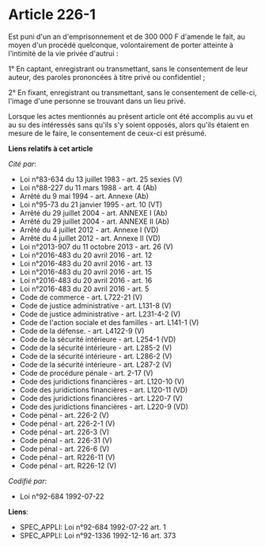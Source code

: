 # Article 226-1

Est puni d'un an d'emprisonnement et de 300 000 F d'amende le fait, au moyen d'un procédé quelconque, volontairement de
porter atteinte à l'intimité de la vie privée d'autrui :

1° En captant, enregistrant ou transmettant, sans le consentement de leur auteur, des paroles prononcées à titre privé ou
confidentiel ;

2° En fixant, enregistrant ou transmettant, sans le consentement de celle-ci, l'image d'une personne se trouvant dans un lieu
privé.

Lorsque les actes mentionnés au présent article ont été accomplis au vu et au su des intéressés sans qu'ils s'y soient
opposés, alors qu'ils étaient en mesure de le faire, le consentement de ceux-ci est présumé.

**Liens relatifs à cet article**

_Cité par_:

  - Loi n°83-634 du 13 juillet 1983 - art. 25 sexies (V)
  - Loi n°88-227 du 11 mars 1988 - art. 4 (Ab)
  - Arrêté du 9 mai 1994 - art. Annexe (Ab)
  - Loi n°95-73 du 21 janvier 1995 - art. 10 (VT)
  - Arrêté du 29 juillet 2004 - art. ANNEXE I (Ab)
  - Arrêté du 29 juillet 2004 - art. ANNEXE II (Ab)
  - Arrêté du 4 juillet 2012 - art. Annexe I (VD)
  - Arrêté du 4 juillet 2012 - art. Annexe II (VD)
  - Loi n°2013-907 du 11 octobre 2013 - art. 26 (V)
  - Loi n°2016-483 du 20 avril 2016 - art. 12
  - Loi n°2016-483 du 20 avril 2016 - art. 13
  - Loi n°2016-483 du 20 avril 2016 - art. 15
  - Loi n°2016-483 du 20 avril 2016 - art. 16
  - Loi n°2016-483 du 20 avril 2016 - art. 5
  - Code de commerce - art. L722-21 (V)
  - Code de justice administrative - art. L131-8 (V)
  - Code de justice administrative - art. L231-4-2 (V)
  - Code de l'action sociale et des familles - art. L141-1 (V)
  - Code de la défense. - art. L4122-9 (V)
  - Code de la sécurité intérieure - art. L254-1 (VD)
  - Code de la sécurité intérieure - art. L285-2 (V)
  - Code de la sécurité intérieure - art. L286-2 (V)
  - Code de la sécurité intérieure - art. L287-2 (V)
  - Code de procédure pénale - art. 2-17 (V)
  - Code des juridictions financières - art. L120-10 (V)
  - Code des juridictions financières - art. L120-11 (VD)
  - Code des juridictions financières - art. L220-7 (V)
  - Code des juridictions financières - art. L220-9 (VD)
  - Code pénal - art. 226-2 (V)
  - Code pénal - art. 226-2-1 (V)
  - Code pénal - art. 226-3 (V)
  - Code pénal - art. 226-31 (V)
  - Code pénal - art. 226-6 (V)
  - Code pénal - art. R226-11 (V)
  - Code pénal - art. R226-12 (V)

_Codifié par_:

  - Loi n°92-684 1992-07-22

**Liens**:

  - SPEC_APPLI: Loi n°92-684 1992-07-22 art. 1
  - SPEC_APPLI: Loi n°92-1336 1992-12-16 art. 373
